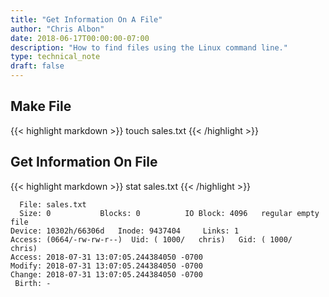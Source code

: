 ```yaml
---
title: "Get Information On A File"
author: "Chris Albon"
date: 2018-06-17T00:00:00-07:00
description: "How to find files using the Linux command line."
type: technical_note
draft: false
---
```


## Make File
{{< highlight markdown >}}
touch sales.txt
{{< /highlight >}}

## Get Information On File
{{< highlight markdown >}}
stat sales.txt
{{< /highlight >}}
```
  File: sales.txt
  Size: 0         	Blocks: 0          IO Block: 4096   regular empty file
Device: 10302h/66306d	Inode: 9437404     Links: 1
Access: (0664/-rw-rw-r--)  Uid: ( 1000/   chris)   Gid: ( 1000/   chris)
Access: 2018-07-31 13:07:05.244384050 -0700
Modify: 2018-07-31 13:07:05.244384050 -0700
Change: 2018-07-31 13:07:05.244384050 -0700
 Birth: -
```